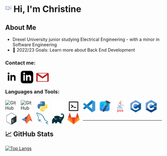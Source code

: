# <img width="20" height="20" src="https://raw.githubusercontent.com/iampavangandhi/iampavangandhi/master/gifs/Hi.gif"> Hi, I'm Christine 

## About Me

- Drexel University junior studying Electrical Engineering  - with a minor in Software Engineering
- 🥅 2022/23 Goals: Learn more about Back End Development

### Contact me:

[<img align="left" alt="LinkedIn" width="40px" src="./images/linkedin_dark.png" style="padding-right:10px;" />](https://linkedin.com/in/christineonita#gh-dark-mode-only)
[<img align="left" alt="LinkedIn" width="40px" src="./images/linkedin_light.png" style="padding-right:10px;" />](https://linkedin.com/in/christineonita#gh-light-mode-only)
[<img align="left" alt="GMail" width="40px" src="./images/gmail.png" style="padding-right:10px;" />](mailto:onitachristine@gmail.com)

<br />
<br />

### Languages and Tools:

[<img align="left" alt="GitHub" width="40px" src="https://user-images.githubusercontent.com/3369400/139447912-e0f43f33-6d9f-45f8-be46-2df5bbc91289.png" style="padding-right:10px;" />](https://github.com/#gh-dark-mode-only)
[<img align="left" alt="GitHub" width="40px" src="https://user-images.githubusercontent.com/3369400/139448065-39a229ba-4b06-434b-bc67-616e2ed80c8f.png" style="padding-right:10px;" />](https://github.com/#gh-light-mode-only)
[<img align="left" alt="Python" width="40px" src="https://raw.githubusercontent.com/devicons/devicon/master/icons/python/python-original.svg" style="padding-right:10px;" />](https://python.org)
[<img align="left" alt="Terminal" width="40px" src="./images/terminal_dark.png" style="padding-right:10px;" />](https://en.wikipedia.org/wiki/Terminal#gh-dark-mode-only)
[<img align="left" alt="Terminal" width="40px" src="./images/terminal_light.png" style="padding-right:10px;" />](https://en.wikipedia.org/wiki/Terminal#gh-light-mode-only)
[<img align="left" alt="Visual Studio Code" width="40px" src="https://github.com/devicons/devicon/blob/v2.15.1/icons/vscode/vscode-original.svg" style="padding-right:10px;" />](https://code.visualstudio.com)
[<img align="left" alt="Xcode" width="40px" src="https://github.com/devicons/devicon/blob/v2.15.1/icons/xcode/xcode-original.svg" style="padding-right:10px;" />](https://developer.apple.com/xcode/)
[<img align="left" alt="Java" width="40px" src="https://github.com/devicons/devicon/blob/v2.15.1/icons/java/java-original-wordmark.svg" style="padding-right:10px;" />](https://www.java.com/)
[<img align="left" alt="C" width="40px" src="https://github.com/devicons/devicon/blob/v2.15.1/icons/c/c-original.svg" style="padding-right:10px;" />](https://en.wikipedia.org/wiki/C_(programming_language))
[<img align="left" alt="C++" width="40px" src="https://github.com/devicons/devicon/blob/v2.15.1/icons/cplusplus/cplusplus-original.svg" style="padding-right:10px;" />](https://en.wikipedia.org/wiki/C%2B%2B)
[<img align="left" alt="Bash/Shell" width="40px" src="https://github.com/devicons/devicon/blob/v2.15.1/icons/bash/bash-original.svg" style="padding-right:10px;" />](https://www.gnu.org/software/bash/)
[<img align="left" alt="MATLAB" width="40px" src="https://github.com/devicons/devicon/blob/v2.15.1/icons/matlab/matlab-original.svg" style="padding-right:10px;" />](https://www.mathworks.com/products/matlab.html)
[<img align="left" alt="MySQL" width="40px" src="https://github.com/devicons/devicon/blob/v2.15.1/icons/mysql/mysql-original.svg" style="padding-right:10px;" />](https://www.mysql.com)
[<img align="left" alt="Gradle" width="40px" src="https://github.com/devicons/devicon/blob/v2.15.1/icons/gradle/gradle-plain.svg" style="padding-right:10px;" />](https://gradle.org)
[<img align="left" alt="Gitlab" width="40px" src="https://github.com/devicons/devicon/blob/v2.15.1/icons/gitlab/gitlab-original.svg" style="padding-right:10px;" />](https://gitlab.com)


<br />
<br />
<br />

---
## &#x1f4c8; GitHub Stats

[![Top Langs](https://github-readme-stats.vercel.app/api/top-langs/?username=onitachristine&layout=compact&langs_count=8&theme=default_repocard)](https://github.com/anuraghazra/github-readme-stats)


<!--- <p><img align="left" src="https://github-readme-stats.vercel.app/api?username=onitachristine&theme=graywhite" alt="onitachristine" /></p> --->
